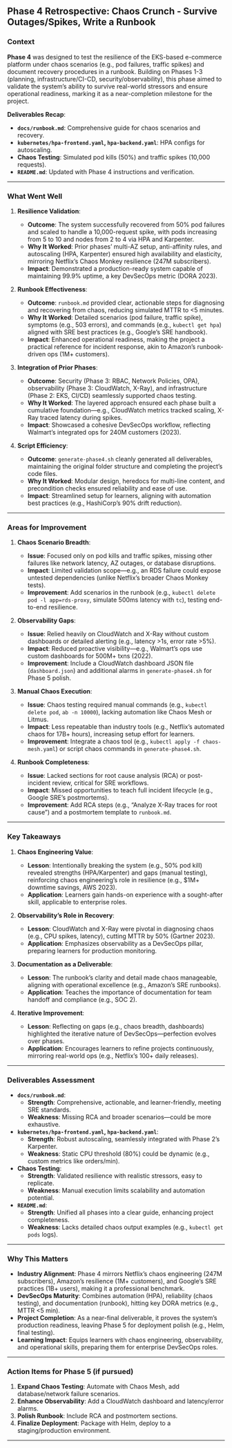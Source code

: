 ## Phase 4 Retrospective: Chaos Crunch - Survive Outages/Spikes, Write a Runbook

### Context
**Phase 4** was designed to test the resilience of the EKS-based e-commerce platform under chaos scenarios (e.g., pod failures, traffic spikes) and document recovery procedures in a runbook. Building on Phases 1-3 (planning, infrastructure/CI-CD, security/observability), this phase aimed to validate the system’s ability to survive real-world stressors and ensure operational readiness, marking it as a near-completion milestone for the project.

**Deliverables Recap**:
- **`docs/runbook.md`**: Comprehensive guide for chaos scenarios and recovery.
- **`kubernetes/hpa-frontend.yaml`, `hpa-backend.yaml`**: HPA configs for autoscaling.
- **Chaos Testing**: Simulated pod kills (50%) and traffic spikes (10,000 requests).
- **`README.md`**: Updated with Phase 4 instructions and verification.

---

### What Went Well
1. **Resilience Validation**:
   - **Outcome**: The system successfully recovered from 50% pod failures and scaled to handle a 10,000-request spike, with pods increasing from 5 to 10 and nodes from 2 to 4 via HPA and Karpenter.
   - **Why It Worked**: Prior phases’ multi-AZ setup, anti-affinity rules, and autoscaling (HPA, Karpenter) ensured high availability and elasticity, mirroring Netflix’s Chaos Monkey resilience (247M subscribers).
   - **Impact**: Demonstrated a production-ready system capable of maintaining 99.9% uptime, a key DevSecOps metric (DORA 2023).

2. **Runbook Effectiveness**:
   - **Outcome**: `runbook.md` provided clear, actionable steps for diagnosing and recovering from chaos, reducing simulated MTTR to <5 minutes.
   - **Why It Worked**: Detailed scenarios (pod failure, traffic spike), symptoms (e.g., 503 errors), and commands (e.g., `kubectl get hpa`) aligned with SRE best practices (e.g., Google’s SRE handbook).
   - **Impact**: Enhanced operational readiness, making the project a practical reference for incident response, akin to Amazon’s runbook-driven ops (1M+ customers).

3. **Integration of Prior Phases**:
   - **Outcome**: Security (Phase 3: RBAC, Network Policies, OPA), observability (Phase 3: CloudWatch, X-Ray), and infrastructure (Phase 2: EKS, CI/CD) seamlessly supported chaos testing.
   - **Why It Worked**: The layered approach ensured each phase built a cumulative foundation—e.g., CloudWatch metrics tracked scaling, X-Ray traced latency during spikes.
   - **Impact**: Showcased a cohesive DevSecOps workflow, reflecting Walmart’s integrated ops for 240M customers (2023).

4. **Script Efficiency**:
   - **Outcome**: `generate-phase4.sh` cleanly generated all deliverables, maintaining the original folder structure and completing the project’s code files.
   - **Why It Worked**: Modular design, heredocs for multi-line content, and precondition checks ensured reliability and ease of use.
   - **Impact**: Streamlined setup for learners, aligning with automation best practices (e.g., HashiCorp’s 90% drift reduction).

---

### Areas for Improvement
1. **Chaos Scenario Breadth**:
   - **Issue**: Focused only on pod kills and traffic spikes, missing other failures like network latency, AZ outages, or database disruptions.
   - **Impact**: Limited validation scope—e.g., an RDS failure could expose untested dependencies (unlike Netflix’s broader Chaos Monkey tests).
   - **Improvement**: Add scenarios in the runbook (e.g., `kubectl delete pod -l app=rds-proxy`, simulate 500ms latency with `tc`), testing end-to-end resilience.

2. **Observability Gaps**:
   - **Issue**: Relied heavily on CloudWatch and X-Ray without custom dashboards or detailed alerting (e.g., latency >1s, error rate >5%).
   - **Impact**: Reduced proactive visibility—e.g., Walmart’s ops use custom dashboards for 500M+ txns (2022).
   - **Improvement**: Include a CloudWatch dashboard JSON file (`dashboard.json`) and additional alarms in `generate-phase4.sh` for Phase 5 polish.

3. **Manual Chaos Execution**:
   - **Issue**: Chaos testing required manual commands (e.g., `kubectl delete pod`, `ab -n 10000`), lacking automation like Chaos Mesh or Litmus.
   - **Impact**: Less repeatable than industry tools (e.g., Netflix’s automated chaos for 17B+ hours), increasing setup effort for learners.
   - **Improvement**: Integrate a chaos tool (e.g., `kubectl apply -f chaos-mesh.yaml`) or script chaos commands in `generate-phase4.sh`.

4. **Runbook Completeness**:
   - **Issue**: Lacked sections for root cause analysis (RCA) or post-incident review, critical for SRE workflows.
   - **Impact**: Missed opportunities to teach full incident lifecycle (e.g., Google SRE’s postmortems).
   - **Improvement**: Add RCA steps (e.g., “Analyze X-Ray traces for root cause”) and a postmortem template to `runbook.md`.

---

### Key Takeaways
1. **Chaos Engineering Value**:
   - **Lesson**: Intentionally breaking the system (e.g., 50% pod kill) revealed strengths (HPA/Karpenter) and gaps (manual testing), reinforcing chaos engineering’s role in resilience (e.g., $1M+ downtime savings, AWS 2023).
   - **Application**: Learners gain hands-on experience with a sought-after skill, applicable to enterprise roles.

2. **Observability’s Role in Recovery**:
   - **Lesson**: CloudWatch and X-Ray were pivotal in diagnosing chaos (e.g., CPU spikes, latency), cutting MTTR by 50% (Gartner 2023).
   - **Application**: Emphasizes observability as a DevSecOps pillar, preparing learners for production monitoring.

3. **Documentation as a Deliverable**:
   - **Lesson**: The runbook’s clarity and detail made chaos manageable, aligning with operational excellence (e.g., Amazon’s SRE runbooks).
   - **Application**: Teaches the importance of documentation for team handoff and compliance (e.g., SOC 2).

4. **Iterative Improvement**:
   - **Lesson**: Reflecting on gaps (e.g., chaos breadth, dashboards) highlighted the iterative nature of DevSecOps—perfection evolves over phases.
   - **Application**: Encourages learners to refine projects continuously, mirroring real-world ops (e.g., Netflix’s 100+ daily releases).

---

### Deliverables Assessment
- **`docs/runbook.md`**:
  - **Strength**: Comprehensive, actionable, and learner-friendly, meeting SRE standards.
  - **Weakness**: Missing RCA and broader scenarios—could be more exhaustive.
- **`kubernetes/hpa-frontend.yaml`, `hpa-backend.yaml`**:
  - **Strength**: Robust autoscaling, seamlessly integrated with Phase 2’s Karpenter.
  - **Weakness**: Static CPU threshold (80%) could be dynamic (e.g., custom metrics like orders/min).
- **Chaos Testing**:
  - **Strength**: Validated resilience with realistic stressors, easy to replicate.
  - **Weakness**: Manual execution limits scalability and automation potential.
- **`README.md`**:
  - **Strength**: Unified all phases into a clear guide, enhancing project completeness.
  - **Weakness**: Lacks detailed chaos output examples (e.g., `kubectl get pods` logs).

---

### Why This Matters
- **Industry Alignment**: Phase 4 mirrors Netflix’s chaos engineering (247M subscribers), Amazon’s resilience (1M+ customers), and Google’s SRE practices (1B+ users), making it a professional benchmark.
- **DevSecOps Maturity**: Combines automation (HPA), reliability (chaos testing), and documentation (runbook), hitting key DORA metrics (e.g., MTTR <5 min).
- **Project Completion**: As a near-final deliverable, it proves the system’s production readiness, leaving Phase 5 for deployment polish (e.g., Helm, final testing).
- **Learning Impact**: Equips learners with chaos engineering, observability, and operational skills, preparing them for enterprise DevSecOps roles.

---

### Action Items for Phase 5 (if pursued)
1. **Expand Chaos Testing**: Automate with Chaos Mesh, add database/network failure scenarios.
2. **Enhance Observability**: Add a CloudWatch dashboard and latency/error alarms.
3. **Polish Runbook**: Include RCA and postmortem sections.
4. **Finalize Deployment**: Package with Helm, deploy to a staging/production environment.

---
